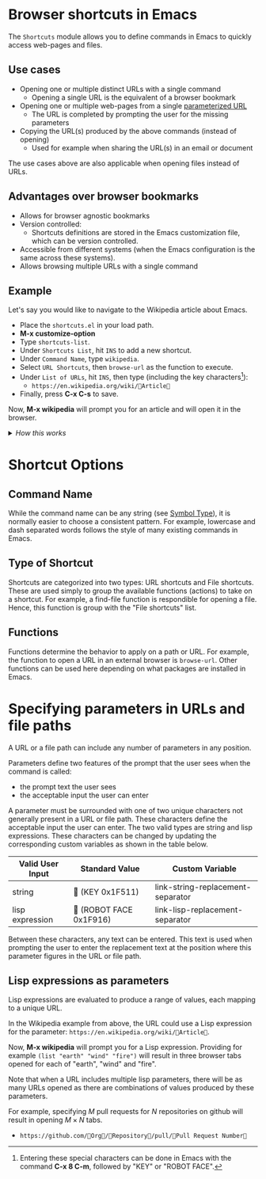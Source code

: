 #  Browser shortcuts in Emacs

The `Shortcuts` module allows you to define commands in Emacs to quickly access web-pages and files.

## Use cases

  * Opening one or multiple distinct URLs with a single command
    * Opening a single URL is the equivalent of a browser bookmark
  * Opening one or multiple web-pages from a single [parameterized URL](https://developer.mozilla.org/en-US/docs/Learn/Common_questions/Web_mechanics/What_is_a_URL#parameters)
    * The URL is completed by prompting the user for the missing parameters
  * Copying the URL(s) produced by the above commands (instead of opening)
    * Used for example when sharing the URL(s) in an email or document

The use cases above are also applicable when opening files instead of URLs.

## Advantages over browser bookmarks

  * Allows for browser agnostic bookmarks
  * Version controlled:
    * Shortcuts definitions are stored in the Emacs customization file, which can be version controlled.
  * Accessible from different systems (when the Emacs configuration is the same across these systems).
  * Allows browsing multiple URLs with a single command

## Example

Let's say you would like to navigate to the Wikipedia article about Emacs.

* Place the `shortcuts.el` in your load path.
* **M-x customize-option**
* Type `shortcuts-list`.
* Under `Shortcuts List`, hit `INS` to add a new shortcut.
* Under `Command Name`, type `wikipedia`.
* Select `URL Shortcuts`, then `browse-url` as the function to execute.
* Under `List of URLs`, hit `INS`, then type (including the key characters[^1]):
  * `https://en.wikipedia.org/wiki/🔑Article🔑`
* Finally, press **C-x C-s** to save.

Now, **M-x wikipedia** will prompt you for an article and will open it in the browser.


<details>
 <summary> <i>How this works</i> </summary>

When the customize option is saved, the `Shortcuts` code sets the command name `wikipedia` as an _interactive command_ that can be called by the user with `M-x`.

Specifically, it defines an interactive command that:

* optionally accepts user input, if the URL contains parameter prompts to form a URL
* calls the chosen function with this URL.

</details>

[^1]: Entering these special characters can be done in Emacs with the command **C-x 8 C-m**, followed by "KEY" or "ROBOT FACE".


# Shortcut Options

## Command Name

While the command name can be any string (see [Symbol Type](https://www.gnu.org/software/emacs/manual/html_node/elisp/Symbol-Type.html)), it is normally easier to choose a consistent pattern. For example, lowercase and dash separated words follows the style of many existing commands in Emacs.

## Type of Shortcut

Shortcuts are categorized into two types: URL shortcuts and File shortcuts. These are used simply to group the available functions (actions) to take on a shortcut. For example, a find-file function is respondible for opening a file. Hence, this function is group with the "File shortcuts" list.

## Functions

Functions determine the behavior to apply on a path or URL. For example, the function to open a URL in an external browser is `browse-url`. Other functions can be used here depending on what packages are installed in Emacs.

# Specifying parameters in URLs and file paths

A URL or a file path can include any number of parameters in any position.

Parameters define two features of the prompt that the user sees when the command is called:
  * the prompt text the user sees
  * the acceptable input the user can enter

A parameter must be surrounded with one of two unique characters not generally present in a URL or file path. These characters define the acceptable input the user can enter. The two valid types are string and lisp expressions. These characters can be changed by updating the corresponding custom variables as shown in the table below.

| Valid User Input | Standard Value          | Custom Variable                   |
|------------------|-------------------------|-----------------------------------|
| string           | 🔑 (KEY 0x1F511)        | link-string-replacement-separator |
| lisp expression | 🤖 (ROBOT FACE 0x1F916) | link-lisp-replacement-separator   |

Between these characters, any text can be entered. This text is used when prompting the user to enter the replacement text at the position where this parameter figures in the URL or file path.

## Lisp expressions as parameters

Lisp expressions are evaluated to produce a range of values, each mapping to a unique URL.

In the Wikipedia example from above, the URL could use a Lisp expression for the parameter: `https://en.wikipedia.org/wiki/🤖Article🤖`.

Now, **M-x wikipedia** will prompt you for a Lisp expression. Providing for example `(list "earth" "wind" "fire")` will result in three browser tabs opened for each of "earth", "wind" and "fire".

Note that when a URL includes multiple lisp parameters, there will be as many URLs opened as there are combinations of values produced by these parameters.

For example, specifying $M$ pull requests for $N$ repositories on github will result in opening $M \times N$ tabs.
  * `https://github.com/🔑Org🔑/🤖Repository🤖/pull/🤖Pull Request Number🤖`
